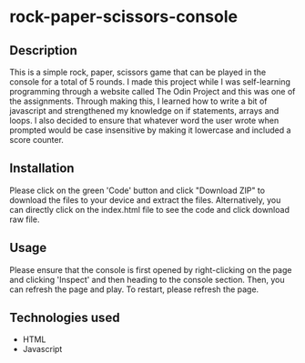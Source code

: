 # rock-paper-scissors-console

## Description
This is a simple rock, paper, scissors game that can be played in the console for a total of 5 rounds. I made this project while I was self-learning programming through a website called The Odin Project and this was one of the assignments. Through making this, I learned how to write a bit of javascript and strengthened my knowledge on if statements, arrays and loops. I also decided to ensure that whatever word the user wrote when prompted would be case insensitive by making it lowercase and included a score counter.

## Installation 
Please click on the green 'Code' button and click "Download ZIP" to download the files to your device and extract the files. Alternatively, you can directly click on the index.html file to see the code and click download raw file.

## Usage
Please ensure that the console is first opened by right-clicking on the page and clicking 'Inspect' and then heading to the console section. Then, you can refresh the page and play. To restart, please refresh the page.

## Technologies used
- HTML
- Javascript
